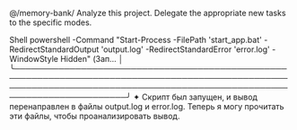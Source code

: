 @/memory-bank/ 
Analyze this project. Delegate the appropriate new tasks to the specific modes.




Shell powershell -Command "Start-Process -FilePath 'start_app.bat' -RedirectStandardOutput 'output.log' -RedirectStandardError 'error.log' -WindowStyle Hidden" (Зап… │
 ╰──────────────────────────────────────────────────────────────────────────────────────────────────────────────────────────────────────────────────────────────────────────╯
✦ Скрипт был запущен, и вывод перенаправлен в файлы output.log и error.log. Теперь я могу прочитать эти файлы, чтобы проанализировать вывод.


